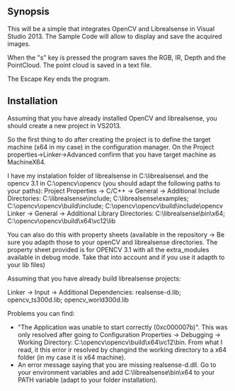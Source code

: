 ## Synopsis

This will be a simple that integrates OpenCV and Librealsense in Visual Studio 2013. The Sample Code will allow to display and save the acquired images. 

When the "s" key is pressed the program saves the RGB, IR, Depth and the PointCloud. The point cloud is saved in a text file. 

The Escape Key ends the program.

## Installation

Assuming that you have already installed OpenCV and librealsense, you should create a new project in VS2013. 

So the first thing to do after creating the project is to define the target machine (x64 in my case) in the configuration manager. 
On the Project properties->Linker->Advanced confirm that you have target machine as MachineX64. 


I have my instalation folder of librealsense in C:\librealsense\ and the opencv 3.1 in C:\opencv\opencv (you should adapt the following paths to your paths):
Project Properties -> C/C++ -> General -> Additional Include Directories: C:\librealsense\include; C:\librealsense\examples; C:\opencv\opencv\build\include; C:\opencv\opencv\build\include\opencv
Linker -> General -> Additional Library Directories: C:\librealsense\bin\x64; C:\opencv\opencv\build\x64\vc12\lib

You can also do this with property sheets (available in the repository -> Be sure you adapth those to your openCV and librealsense directories. The property sheet provided is for OPENCV 3.1 with all the extra_modules available in debug mode. Take that into account and if you use it adapth to your lib files)

Assuming that you have already build librealsense projects:

Linker -> Input -> Additional Dependencies: realsense-d.lib; opencv_ts300d.lib; opencv_world300d.lib

Problems you can find:

- "The Application was unable to start correctly (0xc000007b)". This was only resolved after going to Configuration Properties -> Debugging -> Working Directory: C:\opencv\opencv\build\x64\vc12\bin. From what I read, it this error ir resolved by changind the working directory to a x64 folder (in my case it is x64 machine).
- An error message saying that you are missing realsense-d.dll. Go to your environment variables and add C:\librealsense\bin\x64 to your PATH variable (adapt to your folder installation). 



